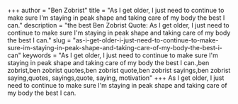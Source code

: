 +++
author = "Ben Zobrist"
title = "As I get older, I just need to continue to make sure I'm staying in peak shape and taking care of my body the best I can."
description = "the best Ben Zobrist Quote: As I get older, I just need to continue to make sure I'm staying in peak shape and taking care of my body the best I can."
slug = "as-i-get-older-i-just-need-to-continue-to-make-sure-im-staying-in-peak-shape-and-taking-care-of-my-body-the-best-i-can"
keywords = "As I get older, I just need to continue to make sure I'm staying in peak shape and taking care of my body the best I can.,ben zobrist,ben zobrist quotes,ben zobrist quote,ben zobrist sayings,ben zobrist saying,quotes, sayings,quote, saying, motivation"
+++
As I get older, I just need to continue to make sure I'm staying in peak shape and taking care of my body the best I can.
